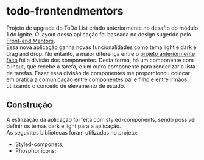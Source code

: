 # todo-frontendmentors

Projeto de upgrade do ToDo List criado anteriormente no desafio do módulo 1 do Ignite. O layout dessa aplicação foi baseada no design sugerido pelo [Front-end Mentors](https://www.frontendmentor.io/challenges/todo-app-Su1_KokOW).
<br>
Essa nova aplicação ganha novas funcionalidades como tema light e dark e drag and drop. No entanto, a maior diferença entre o [projeto anteriormente feito](https://github.com/YasminGonc/todo-list-ignite-challenge) foi a divisão dos componentes. Desta forma, há um componente com o input, que recebe a tarefa, e um outro componente para renderizar a lista de tarefas. Fazer essa divisão de componentes me proporcionou colocar em prática a comunicação entre componentes pai e filho e entre irmãos, utilizando o conceito de elevamento de estado. 

## Construção

A estilização da aplicação foi feita com styled-components, sendo possível definir os temas dark e light para a aplicação.
<br>
As seguintes bibliotecas foram utilizadas no projeto:

- Styled-componets;
- Phosphor icons;
 

